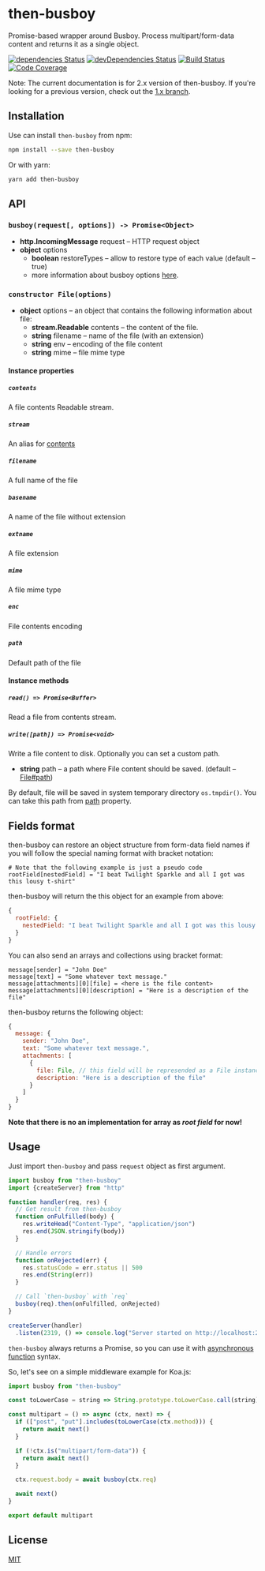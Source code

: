 # then-busboy

Promise-based wrapper around Busboy. Process multipart/form-data content and returns it as a single object.

[![dependencies Status](https://david-dm.org/octet-stream/then-busboy/status.svg)](https://david-dm.org/octet-stream/then-busboy)
[![devDependencies Status](https://david-dm.org/octet-stream/then-busboy/dev-status.svg)](https://david-dm.org/octet-stream/then-busboy?type=dev)
[![Build Status](https://travis-ci.org/octet-stream/then-busboy.svg?branch=master)](https://travis-ci.org/octet-stream/then-busboy)
[![Code Coverage](https://codecov.io/github/octet-stream/then-busboy/coverage.svg?branch=master)](https://codecov.io/github/octet-stream/then-busboy?branch=master)

Note: The current documentation is for 2.x version of then-busboy.
If you're looking for a previous version, check out the [1.x branch](https://github.com/octet-stream/then-busboy/tree/1.x).

## Installation

Use can install `then-busboy` from npm:

```bash
npm install --save then-busboy
```

Or with yarn:

```bash
yarn add then-busboy
```

## API

### `busboy(request[, options]) -> Promise<Object>`

+ **http.IncomingMessage** request – HTTP request object
+ **object** options
  - **boolean** restoreTypes – allow to restore type of each value (default – true)
  - more information about busboy options [here](https://github.com/mscdex/busboy#busboy-methods).

### `constructor File(options)`

  - **object** options – an object that contains the following information about file:
    + **stream.Readable** contents – the content of the file.
    + **string** filename – name of the file (with an extension)
    + **string** env – encoding of the file content
    + **string** mime – file mime type

#### Instance properties

##### `contents`

A file contents Readable stream.

##### `stream`

An alias for [contents](#contents)

##### `filename`

A full name of the file

##### `basename`

A name of the file without extension

##### `extname`

A file extension

##### `mime`

A file mime type

##### `enc`

File contents encoding

##### `path`

Default path of the file

#### Instance methods

##### `read() => Promise<Buffer>`

Read a file from contents stream.

##### `write([path]) => Promise<void>`

Write a file content to disk. Optionally you can set a custom path.

  - **string** path – a path where File content should be saved. (default – [File#path](#path))

By default, file will be saved in system temporary directory `os.tmpdir()`.
You can take this path from [path](#path) property.

## Fields format

then-busboy can restore an object structure from form-data field names
if you will follow the special naming format with bracket notation:

```
# Note that the following example is just a pseudo code
rootField[nestedField] = "I beat Twilight Sparkle and all I got was this lousy t-shirt"
```

then-busboy will return the this object for an example from above:

```js
{
  rootField: {
    nestedField: "I beat Twilight Sparkle and all I got was this lousy t-shirt"
  }
}
```

You can also send an arrays and collections using bracket format:

```
message[sender] = "John Doe"
message[text] = "Some whatever text message."
message[attachments][0][file] = <here is the file content>
message[attachments][0][description] = "Here is a description of the file"
```

then-busboy returns the following object:

```js
{
  message: {
    sender: "John Doe",
    text: "Some whatever text message.",
    attachments: [
      {
        file: File, // this field will be represended as a File instance
        description: "Here is a description of the file"
      }
    ]
  }
}
```

**Note that there is no an implementation for array as *root field* for now!**

## Usage

Just import `then-busboy` and pass `request` object as first argument.

```js
import busboy from "then-busboy"
import {createServer} from "http"

function handler(req, res) {
  // Get result from then-busboy
  function onFulfilled(body) {
    res.writeHead("Content-Type", "application/json")
    res.end(JSON.stringify(body))
  }

  // Handle errors
  function onRejected(err) {
    res.statusCode = err.status || 500
    res.end(String(err))
  }

  // Call `then-busboy` with `req`
  busboy(req).then(onFulfilled, onRejected)
}

createServer(handler)
  .listen(2319, () => console.log("Server started on http://localhost:2319"))
```

`then-busboy` always returns a Promise, so you can use it with
[asynchronous function](https://github.com/tc39/ecmascript-asyncawait) syntax.

So, let's see on a simple middleware example for Koa.js:

```js
import busboy from "then-busboy"

const toLowerCase = string => String.prototype.toLowerCase.call(string)

const multipart = () => async (ctx, next) => {
  if (["post", "put"].includes(toLowerCase(ctx.method))) {
    return await next()
  }

  if (!ctx.is("multipart/form-data")) {
    return await next()
  }

  ctx.request.body = await busboy(ctx.req)

  await next()
}

export default multipart
```

## License

[MIT](https://github.com/octet-stream/then-busboy/blob/master/LICENSE)
